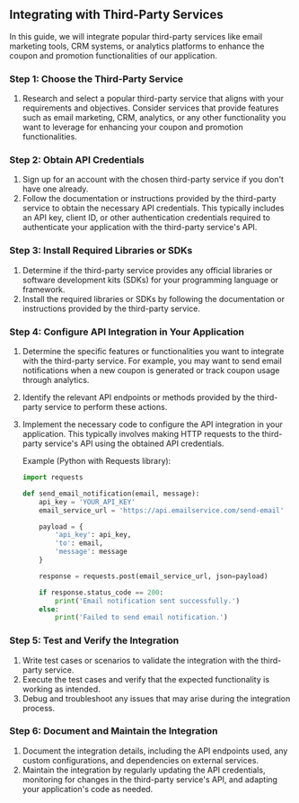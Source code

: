

## Integrating with Third-Party Services

In this guide, we will integrate popular third-party services like email marketing tools, CRM systems, or analytics platforms to enhance the coupon and promotion functionalities of our application.

### Step 1: Choose the Third-Party Service

1. Research and select a popular third-party service that aligns with your requirements and objectives. Consider services that provide features such as email marketing, CRM, analytics, or any other functionality you want to leverage for enhancing your coupon and promotion functionalities.

### Step 2: Obtain API Credentials

1. Sign up for an account with the chosen third-party service if you don't have one already.
2. Follow the documentation or instructions provided by the third-party service to obtain the necessary API credentials. This typically includes an API key, client ID, or other authentication credentials required to authenticate your application with the third-party service's API.

### Step 3: Install Required Libraries or SDKs

1. Determine if the third-party service provides any official libraries or software development kits (SDKs) for your programming language or framework.
2. Install the required libraries or SDKs by following the documentation or instructions provided by the third-party service.

### Step 4: Configure API Integration in Your Application

1. Determine the specific features or functionalities you want to integrate with the third-party service. For example, you may want to send email notifications when a new coupon is generated or track coupon usage through analytics.
2. Identify the relevant API endpoints or methods provided by the third-party service to perform these actions.
3. Implement the necessary code to configure the API integration in your application. This typically involves making HTTP requests to the third-party service's API using the obtained API credentials.
    
    Example (Python with Requests library):
    
    ```python
    import requests
    
    def send_email_notification(email, message):
        api_key = 'YOUR_API_KEY'
        email_service_url = 'https://api.emailservice.com/send-email'
    
        payload = {
            'api_key': api_key,
            'to': email,
            'message': message
        }
    
        response = requests.post(email_service_url, json=payload)
    
        if response.status_code == 200:
            print('Email notification sent successfully.')
        else:
            print('Failed to send email notification.')
    ```

### Step 5: Test and Verify the Integration

1. Write test cases or scenarios to validate the integration with the third-party service.
2. Execute the test cases and verify that the expected functionality is working as intended.
3. Debug and troubleshoot any issues that may arise during the integration process.

### Step 6: Document and Maintain the Integration

1. Document the integration details, including the API endpoints used, any custom configurations, and dependencies on external services.
2. Maintain the integration by regularly updating the API credentials, monitoring for changes in the third-party service's API, and adapting your application's code as needed.

